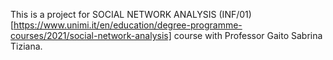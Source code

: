 This is a project for SOCIAL NETWORK ANALYSIS (INF/01) [https://www.unimi.it/en/education/degree-programme-courses/2021/social-network-analysis] course with Professor Gaito Sabrina Tiziana.
